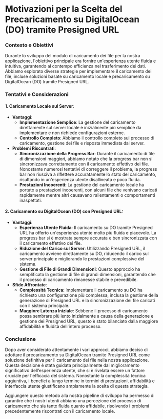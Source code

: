 # Motivazioni per la Scelta del Precaricamento su DigitalOcean (DO) tramite Presigned URL

### Contesto e Obiettivi
Durante lo sviluppo del modulo di caricamento dei file per la nostra applicazione, l'obiettivo principale era fornire un'esperienza utente fluida e intuitiva, garantendo al contempo efficienza nel trasferimento dei dati. Abbiamo esplorato diverse strategie per implementare il caricamento dei file, incluse soluzioni basate su caricamento locale e precaricamento su DigitalOcean (DO) tramite Presigned URL. 

### Tentativi e Considerazioni
#### 1. Caricamento Locale sul Server:
   - **Vantaggi**: 
     - **Implementazione Semplice**: La gestione del caricamento direttamente sul server locale è inizialmente più semplice da implementare e non richiede configurazioni esterne.
     - **Controllo Completo**: Abbiamo il controllo completo sul processo di caricamento, gestione dei file e risposta immediata dal server.
   - **Problemi Riscontrati**:
     - **Sincronizzazione della Progress Bar**: Durante il caricamento di file di dimensioni maggiori, abbiamo notato che la progress bar non si sincronizzava correttamente con il caricamento effettivo dei file. Nonostante numerosi tentativi di correggere il problema, la progress bar non riusciva a riflettere accuratamente lo stato del caricamento, risultando in un'esperienza utente disallineata e poco fluida.
     - **Prestazioni Incoerenti**: La gestione del caricamento locale ha portato a prestazioni incoerenti, con alcuni file che venivano caricati rapidamente mentre altri causavano rallentamenti o comportamenti inaspettati.

#### 2. Caricamento su DigitalOcean (DO) con Presigned URL:
   - **Vantaggi**:
     - **Esperienza Utente Fluida**: Il caricamento su DO tramite Presigned URL ha offerto un'esperienza utente molto più fluida e piacevole. La progress bar si è mostrata sempre accurata e ben sincronizzata con il caricamento effettivo dei file.
     - **Riduzione del Carico sul Server**: Utilizzando Presigned URL, il caricamento avviene direttamente su DO, riducendo il carico sul server principale e migliorando le prestazioni complessive del sistema.
     - **Gestione di File di Grandi Dimensioni**: Questo approccio ha semplificato la gestione di file di grandi dimensioni, garantendo che il processo di caricamento rimanesse stabile e prevedibile.
   - **Sfide Affrontate**:
     - **Complessità Tecnica**: Implementare il caricamento su DO ha richiesto una configurazione più complessa, inclusa la gestione della generazione di Presigned URL e la sincronizzazione dei file caricati con il sistema principale.
     - **Maggiore Latenza Iniziale**: Sebbene il processo di caricamento possa sembrare più lento inizialmente a causa della generazione e gestione dei Presigned URL, questo è stato bilanciato dalla maggiore affidabilità e fluidità dell'intero processo.

### Conclusione
Dopo aver considerato attentamente i vari approcci, abbiamo deciso di adottare il precaricamento su DigitalOcean tramite Presigned URL come soluzione definitiva per il caricamento dei file nella nostra applicazione. Questa decisione è stata guidata principalmente dal miglioramento significativo dell'esperienza utente, che si è rivelata essere un fattore cruciale per l'efficacia del sistema. Nonostante la complessità tecnica aggiuntiva, i benefici a lungo termine in termini di prestazioni, affidabilità e interfaccia utente giustificano ampiamente la scelta di questa strategia. 

Aggiungere questo metodo alla nostra pipeline di sviluppo ha permesso di garantire che i nostri utenti abbiano una percezione del processo di caricamento che sia tanto fluida quanto affidabile, risolvendo i problemi precedentemente riscontrati con il caricamento locale.
